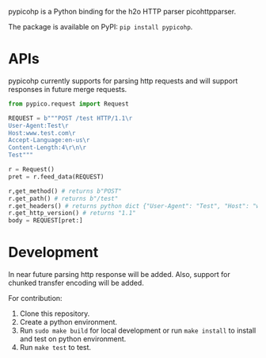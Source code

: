 pypicohp is a Python binding for the h2o HTTP parser picohttpparser.

The package is available on PyPI: `pip install pypicohp`.

# APIs

pypicohp currently supports for parsing http requests and will support responses in future merge requests.

```python
from pypico.request import Request

REQUEST = b"""POST /test HTTP/1.1\r
User-Agent:Test\r
Host:www.test.com\r
Accept-Language:en-us\r
Content-Length:4\r\n\r
Test"""

r = Request()
pret = r.feed_data(REQUEST)

r,get_method() # returns b"POST"
r.get_path() # returns b"/test"
r.get_headers() # returns python dict {"User-Agent": "Test", "Host": "www.test.com", "Accept-Language": "en-us", "Content-Length": "4"}
r.get_http_version() # returns "1.1"
body = REQUEST[pret:]
```

# Development

In near future parsing http response will be added. Also, support for chunked transfer encoding will be added.

For contribution:

1. Clone this repository.
2. Create a python environment.
3. Run `sudo make build` for local development or run `make install` to install and test on python environment.
4. Run `make test` to test.
